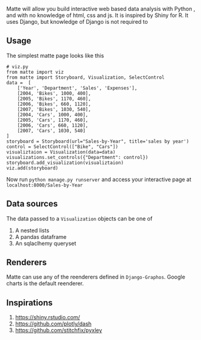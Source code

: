 Matte will allow you build interactive web based data analysis with Python
, and with no knowledge of html, css and js. It is inspired by Shiny for R.
It uses Django, but knowledge of Django is not required to

Usage
----------

The simplest matte page looks like this


    # viz.py
    from matte import viz
    from matte import Storyboard, Visualization, SelectControl
    data =  [
        ['Year', 'Department', 'Sales', 'Expenses'],
        [2004, 'Bikes', 1000, 400],
        [2005, 'Bikes', 1170, 460],
        [2006, 'Bikes', 660, 1120],
        [2007, 'Bikes', 1030, 540],
        [2004, 'Cars', 1000, 400],
        [2005, 'Cars', 1170, 460],
        [2006, 'Cars', 660, 1120],
        [2007, 'Cars', 1030, 540]
    ]
    storyboard = Storyboard(url="Sales-by-Year", title='sales by year')
    control = SelectControl(["Bike", "Cars"])
    visualiztaion = Visualization(data=data)
    visualizations.set_controls({"Department": control})
    storyboard.add_visualization(visualiztaion)
    viz.add(storyboard)

Now run `python manage.py runserver` and access your interactive page at
`localhost:8000/Sales-by-Year`


Data sources
--------------

The data passed to a `Visualization` objects can be one of

1. A nested lists
2. A pandas dataframe
3. An sqlaclhemy queryset

Renderers
------------

Matte can use any of the reenderers defined in `Django-Graphos`. Google charts is the default reenderer.


Inspirations
---------------

1. https://shiny.rstudio.com/
2. https://github.com/plotly/dash
3. https://github.com/stitchfix/pyxley



